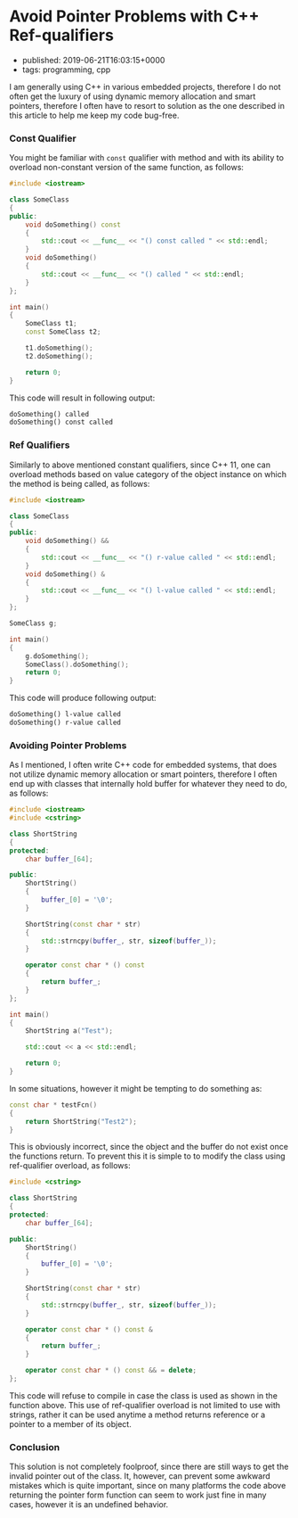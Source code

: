 # Avoid Pointer Problems with C++ Ref-qualifiers
- published: 2019-06-21T16:03:15+0000
- tags: programming, cpp

I am generally using C++ in various embedded projects, therefore I do not often
get the luxury of using dynamic memory allocation and smart pointers, therefore
I often have to resort to solution as the one described in this article to help
me keep my code bug-free.

### Const Qualifier

You might be familiar with `const` qualifier with method and with its ability to
overload non-constant version of the same function, as follows:

```cpp
#include <iostream>

class SomeClass
{
public:
    void doSomething() const
    {
        std::cout << __func__ << "() const called " << std::endl;
    }
    void doSomething()
    {
        std::cout << __func__ << "() called " << std::endl;
    }
};

int main()
{
    SomeClass t1;
    const SomeClass t2;

    t1.doSomething();
    t2.doSomething();

    return 0;
}
```

This code will result in following output:

```txt
doSomething() called
doSomething() const called
```

### Ref Qualifiers

Similarly to above mentioned constant qualifiers, since C++ 11, one can overload
methods based on value category of the object instance on which the method is
being called, as follows:

```cpp
#include <iostream>

class SomeClass
{
public:
    void doSomething() &&
    {
        std::cout << __func__ << "() r-value called " << std::endl;
    }
    void doSomething() &
    {
        std::cout << __func__ << "() l-value called " << std::endl;
    }
};

SomeClass g;

int main()
{
    g.doSomething();
    SomeClass().doSomething();
    return 0;
}
```

This code will produce following output:
```txt
doSomething() l-value called
doSomething() r-value called
```

### Avoiding Pointer Problems

As I mentioned, I often write C++ code for embedded systems, that does not
utilize dynamic memory allocation or smart pointers, therefore I often end up
with classes that internally hold buffer for whatever they need to do, as
follows:

```cpp
#include <iostream>
#include <cstring>

class ShortString
{
protected:
    char buffer_[64];

public:
    ShortString()
    {
        buffer_[0] = '\0';
    }

    ShortString(const char * str)
    {
        std::strncpy(buffer_, str, sizeof(buffer_));
    }

    operator const char * () const
    {
        return buffer_;
    }
};

int main()
{
    ShortString a("Test");

    std::cout << a << std::endl;

    return 0;
}
```

In some situations, however it might be tempting to do something as:

```cpp
const char * testFcn()
{
    return ShortString("Test2");
}
```

This is obviously incorrect, since the object and the buffer do not exist once
the functions return. To prevent this it is simple to to modify the class using
ref-qualifier overload, as follows:

```cpp
#include <cstring>

class ShortString
{
protected:
    char buffer_[64];

public:
    ShortString()
    {
        buffer_[0] = '\0';
    }

    ShortString(const char * str)
    {
        std::strncpy(buffer_, str, sizeof(buffer_));
    }

    operator const char * () const &
    {
        return buffer_;
    }

    operator const char * () const && = delete;
};
```

This code will refuse to compile in case the class is used as shown in the
function above. This use of ref-qualifier overload is not limited to use with
strings, rather it can be used anytime a method returns reference or a pointer
to a member of its object.

### Conclusion

This solution is not completely foolproof, since there are still ways to get the
invalid pointer out of the class. It, however, can prevent some awkward mistakes
which is quite important, since on many platforms the code above returning the
pointer form function can seem to work just fine in many cases, however it is an
undefined behavior.
